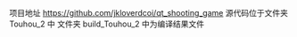 项目地址 https://github.com/jkloverdcoi/qt_shooting_game
源代码位于文件夹 Touhou_2 中
文件夹 build_Touhou_2 中为编译结果文件